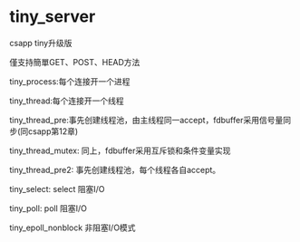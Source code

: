 # tiny_server
csapp tiny升级版

僅支持簡單GET、POST、HEAD方法

tiny_process:每个连接开一个进程

tiny_thread:每个连接开一个线程

tiny_thread_pre:事先创建线程池，由主线程同一accept，fdbuffer采用信号量同步(同csapp第12章)

tiny_thread_mutex: 同上，fdbuffer采用互斥锁和条件变量实现

tiny_thread_pre2: 事先创建线程池，每个线程各自accept。


tiny_select: select 阻塞I/O

tiny_poll: poll 阻塞I/O

tiny_epoll_nonblock 非阻塞I/O模式


